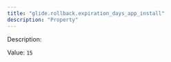 ```yaml
---
title: "glide.rollback.expiration_days_app_install"
description: "Property"
---
```


Description: 

Value: `15`